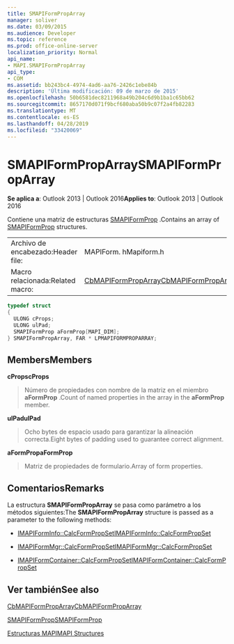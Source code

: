 ```yaml
---
title: SMAPIFormPropArray
manager: soliver
ms.date: 03/09/2015
ms.audience: Developer
ms.topic: reference
ms.prod: office-online-server
localization_priority: Normal
api_name:
- MAPI.SMAPIFormPropArray
api_type:
- COM
ms.assetid: bb243bc4-4974-4ad6-aa76-2426c1ebe84b
description: 'Última modificación: 09 de marzo de 2015'
ms.openlocfilehash: 50b6581dec8211968a49b204c6d9b1ba1c65bb62
ms.sourcegitcommit: 8657170d071f9bcf680aba50b9c07f2a4fb82283
ms.translationtype: MT
ms.contentlocale: es-ES
ms.lasthandoff: 04/28/2019
ms.locfileid: "33420069"
---
```

# <a name="smapiformproparray"></a><span data-ttu-id="83ebb-103">SMAPIFormPropArray</span><span class="sxs-lookup"><span data-stu-id="83ebb-103">SMAPIFormPropArray</span></span>

  
  
<span data-ttu-id="83ebb-104">**Se aplica a**: Outlook 2013 | Outlook 2016</span><span class="sxs-lookup"><span data-stu-id="83ebb-104">**Applies to**: Outlook 2013 | Outlook 2016</span></span> 
  
<span data-ttu-id="83ebb-105">Contiene una matriz de estructuras [SMAPIFormProp](smapiformprop.md) .</span><span class="sxs-lookup"><span data-stu-id="83ebb-105">Contains an array of [SMAPIFormProp](smapiformprop.md) structures.</span></span> 
  
|||
|:-----|:-----|
|<span data-ttu-id="83ebb-106">Archivo de encabezado:</span><span class="sxs-lookup"><span data-stu-id="83ebb-106">Header file:</span></span>  <br/> |<span data-ttu-id="83ebb-107">MAPIForm. h</span><span class="sxs-lookup"><span data-stu-id="83ebb-107">Mapiform.h</span></span>  <br/> |
|<span data-ttu-id="83ebb-108">Macro relacionada:</span><span class="sxs-lookup"><span data-stu-id="83ebb-108">Related macro:</span></span>  <br/> |[<span data-ttu-id="83ebb-109">CbMAPIFormPropArray</span><span class="sxs-lookup"><span data-stu-id="83ebb-109">CbMAPIFormPropArray</span></span>](cbmapiformproparray.md) <br/> |
   
```cpp
typedef struct
{
  ULONG cProps;
  ULONG ulPad;
  SMAPIFormProp aFormProp[MAPI_DIM];
} SMAPIFormPropArray, FAR * LPMAPIFORMPROPARRAY;

```

## <a name="members"></a><span data-ttu-id="83ebb-110">Members</span><span class="sxs-lookup"><span data-stu-id="83ebb-110">Members</span></span>

 <span data-ttu-id="83ebb-111">**cProps**</span><span class="sxs-lookup"><span data-stu-id="83ebb-111">**cProps**</span></span>
  
> <span data-ttu-id="83ebb-112">Número de propiedades con nombre de la matriz en el miembro **aFormProp** .</span><span class="sxs-lookup"><span data-stu-id="83ebb-112">Count of named properties in the array in the **aFormProp** member.</span></span> 
    
 <span data-ttu-id="83ebb-113">**ulPad**</span><span class="sxs-lookup"><span data-stu-id="83ebb-113">**ulPad**</span></span>
  
>  <span data-ttu-id="83ebb-114">Ocho bytes de espacio usado para garantizar la alineación correcta.</span><span class="sxs-lookup"><span data-stu-id="83ebb-114">Eight bytes of padding used to guarantee correct alignment.</span></span> 
    
 <span data-ttu-id="83ebb-115">**aFormProp**</span><span class="sxs-lookup"><span data-stu-id="83ebb-115">**aFormProp**</span></span>
  
> <span data-ttu-id="83ebb-116">Matriz de propiedades de formulario.</span><span class="sxs-lookup"><span data-stu-id="83ebb-116">Array of form properties.</span></span>
    
## <a name="remarks"></a><span data-ttu-id="83ebb-117">Comentarios</span><span class="sxs-lookup"><span data-stu-id="83ebb-117">Remarks</span></span>

<span data-ttu-id="83ebb-118">La estructura **SMAPIFormPropArray** se pasa como parámetro a los métodos siguientes:</span><span class="sxs-lookup"><span data-stu-id="83ebb-118">The **SMAPIFormPropArray** structure is passed as a parameter to the following methods:</span></span> 
  
- [<span data-ttu-id="83ebb-119">IMAPIFormInfo::CalcFormPropSet</span><span class="sxs-lookup"><span data-stu-id="83ebb-119">IMAPIFormInfo::CalcFormPropSet</span></span>](imapiforminfo-calcformpropset.md)
    
- [<span data-ttu-id="83ebb-120">IMAPIFormMgr::CalcFormPropSet</span><span class="sxs-lookup"><span data-stu-id="83ebb-120">IMAPIFormMgr::CalcFormPropSet</span></span>](imapiformmgr-calcformpropset.md)
    
- [<span data-ttu-id="83ebb-121">IMAPIFormContainer::CalcFormPropSet</span><span class="sxs-lookup"><span data-stu-id="83ebb-121">IMAPIFormContainer::CalcFormPropSet</span></span>](imapiformcontainer-calcformpropset.md)
    
## <a name="see-also"></a><span data-ttu-id="83ebb-122">Ver también</span><span class="sxs-lookup"><span data-stu-id="83ebb-122">See also</span></span>



[<span data-ttu-id="83ebb-123">CbMAPIFormPropArray</span><span class="sxs-lookup"><span data-stu-id="83ebb-123">CbMAPIFormPropArray</span></span>](cbmapiformproparray.md)
  
[<span data-ttu-id="83ebb-124">SMAPIFormProp</span><span class="sxs-lookup"><span data-stu-id="83ebb-124">SMAPIFormProp</span></span>](smapiformprop.md)


[<span data-ttu-id="83ebb-125">Estructuras MAPI</span><span class="sxs-lookup"><span data-stu-id="83ebb-125">MAPI Structures</span></span>](mapi-structures.md)

